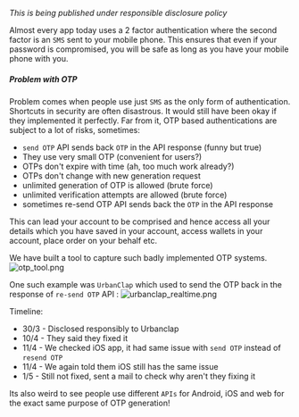 
*This is being published under responsible disclosure policy*

Almost every app today uses a 2 factor authentication where the second factor is an `SMS` sent to your mobile phone. This ensures that even if your password is compromised, you will be safe as long as you have your mobile phone with you.

##### Problem with OTP 
Problem comes when people use just `SMS` as the only form of authentication. Shortcuts in security are often disastrous. It would still have been okay if they implemented it perfectly. Far from it, OTP based authentications are subject to a lot of risks, sometimes:

* `send OTP` API sends back `OTP` in the API response (funny but true)
* They use very small OTP (convenient for users?)
* OTPs don't expire with time (ah, too much work already?)
* OTPs don't change with new generation request 
* unlimited generation of OTP is allowed (brute force)
* unlimited verification attempts are allowed (brute force)
* sometimes re-send OTP API sends back the `OTP` in the API response 

This can lead your account to be comprised and hence access all your details which you have saved in your account, access wallets in your account, place order on your behalf etc.

We have built a tool to capture such badly implemented OTP systems. 
![otp_tool.png]({{site.baseurl}}/otp_tool.png)

One such example was `UrbanClap`  which used to send the OTP back in the response of `re-send OTP` API :
![urbanclap_realtime.png]({{site.baseurl}}/urbanclap_realtime.png)

Timeline:

* 30/3 - Disclosed responsibly to Urbanclap
* 10/4 - They said they fixed it
* 11/4 - We checked iOS app, it had same issue with `send OTP` instead of `resend OTP`
* 11/4 - We again told them iOS still has the same issue 
* 1/5 - Still not fixed, sent a mail to check why aren't they fixing it

Its also weird to see people use different `APIs` for Android, iOS and web for the exact same purpose of OTP generation!
